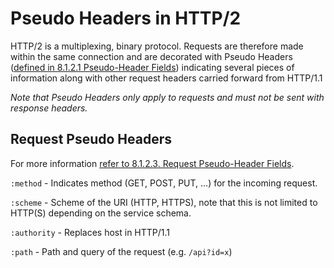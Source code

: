 # Pseudo Headers in HTTP/2
HTTP/2 is a multiplexing, binary protocol. Requests are therefore made within the same connection and are decorated with Pseudo Headers ([defined in 8.1.2.1 Pseudo-Header Fields](https://tools.ietf.org/html/rfc7540#section-8.1.2.1)) indicating several pieces of information along with other request headers carried forward from HTTP/1.1 

*Note that Pseudo Headers only apply to requests and must not be sent with response headers.*

## Request Pseudo Headers
For more information [refer to 8.1.2.3. Request Pseudo-Header Fields](https://tools.ietf.org/html/rfc7540#section-8.1.2.3).

`:method` - Indicates method (GET, POST, PUT, ...) for the incoming request.

`:scheme` - Scheme of the URI (HTTP, HTTPS), note that this is not limited to HTTP(S) depending on the service schema.

`:authority` - Replaces host in HTTP/1.1

`:path` - Path and query of the request (e.g. `/api?id=x`)